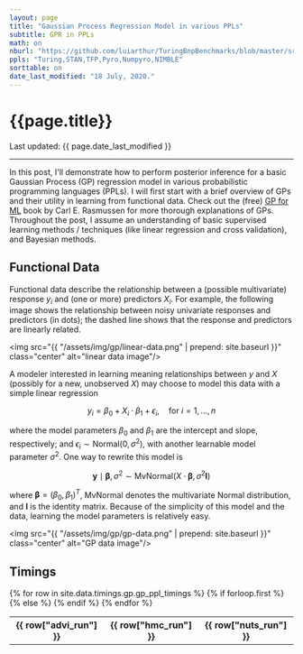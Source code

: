 ```yaml
---
layout: page
title: "Gaussian Process Regression Model in various PPLs"
subtitle: GPR in PPLs
math: on
nburl: "https://github.com/luiarthur/TuringBnpBenchmarks/blob/master/src/gp/notebooks/"
ppls: "Turing,STAN,TFP,Pyro,Numpyro,NIMBLE"
sorttable: on
date_last_modified: "18 July, 2020."
---
```


<!--
Tables were generated from csv's at:
https://www.convertcsv.com/csv-to-html.htm
https://jekyllrb.com/tutorials/csv-to-table/
-->


# {{page.title}}

Last updated: {{ page.date_last_modified }}

***

In this post, I'll demonstrate how to perform posterior inference for a basic
Gaussian Process (GP) regression model in various probabilistic programming
languages (PPLs). I will first start with a brief overview of GPs and their
utility in learning from functional data. Check out the (free) [GP for ML][1]
book by Carl E. Rasmussen for more thorough explanations of GPs. Throughout the
post, I assume an understanding of basic supervised learning methods /
techniques (like linear regression and cross validation), and Bayesian methods.

## Functional Data

Functional data describe the relationship between a (possible multivariate)
response $y_i$ and (one or more) predictors $X_i$. For example, the following
image shows the relationship between noisy univariate responses and predictors
(in dots); the dashed line shows that the response and predictors are linearly
related. 

<img src="{{ "/assets/img/gp/linear-data.png" | prepend: site.baseurl }}"
     class="center" alt="linear data image"/>

A modeler interested in learning meaning relationships between $y$ and
$X$ (possibly for a new, unobserved $X$) may choose to model this data with a
simple linear regression

$$
y_i = \beta_0 + X_i \cdot \beta_1 + \epsilon_i,
\quad\text{for } i=1,\dots,n
$$

where the model parameters $\beta_0$ and $\beta_1$ are the intercept and slope,
respectively; and $\epsilon_i \sim \text{Normal}(0, \sigma^2)$, with another
learnable model parameter $\sigma^2$. One way to rewrite this model is

$$
\mathbf{y} \mid \boldsymbol{\beta}, \sigma^2 \sim
\text{MvNormal}(X \cdot \boldsymbol{\beta}, \sigma^2 \mathbf{I})
$$

where $\boldsymbol{\beta} = (\beta_0, \beta_1)^T$, MvNormal denotes the
multivariate Normal distribution, and $\mathbf{I}$ is the identity matrix.
Because of the simplicity of this model and the data, learning the model
parameters is relatively easy.

<img src="{{ "/assets/img/gp/gp-data.png" | prepend: site.baseurl }}"
     class="center" alt="GP data image"/>


## Timings

<table>
  {% for row in site.data.timings.gp.gp_ppl_timings %}
    {% if forloop.first %}
    {% else %}
		<tr>
    <th> {{ row["advi_run"] }} </th>
    <th> {{ row["hmc_run"] }} </th>
    <th> {{ row["nuts_run"] }} </th>
		</tr>
    {% endif %}
  {% endfor %}
</table>

[1]: http://www.gaussianprocess.org/gpml/
